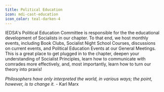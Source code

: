 ```yaml
---
title: Political Education
icon: mdi-cast-education
icon_color: teal-darken-4
---
```



IEDSA's Political Education Committee is responsible for the the educational development of Socialists in our chapter. To that end, we host monthly events, including Book Clubs, Socialist Night School Courses, discussions on current events, and Political Education Events at our General Meetings. This is a great place to get plugged in to the chapter, deepen your understanding of Socialist Principles, learn how to communicate with comrades more effectively, and, most importantly, learn how to turn our theory into praxis!

*Philosophers have only interpreted the world, in various ways; the point, however, is to change it.* - Karl Marx
